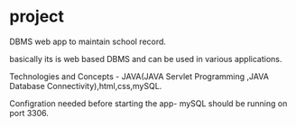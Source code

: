 # project
DBMS web app to maintain school record.

basically its is web based DBMS and can be used in various applications.

Technologies and Concepts - 
JAVA(JAVA Servlet Programming ,JAVA Database Connectivity),html,css,mySQL.

Configration needed before starting the app-
mySQL should be running on port 3306.

